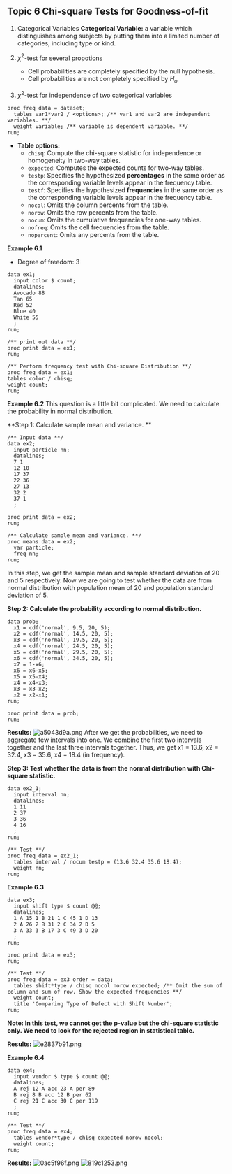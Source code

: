 ## Topic 6 Chi-square Tests for Goodness-of-fit
1. Categorical Variables
   **Categorical Variable:** a variable which distinguishes among subjects by putting them into a limited number of categories, including type or kind.
   

2. $\chi^2$-test for several propotions
   * Cell probabilities are completely specified by the null hypothesis.
   * Cell probabilities are not completely specified by $H_o$


3. $\chi^2$-test for independence of two categorical variables


   
```sas
proc freq data = dataset;
  tables var1*var2 / <options>; /** var1 and var2 are independent variables. **/
  weight variable; /** variable is dependent variable. **/
run;
```
* **Table options:**
  * `chisq`: Compute the chi-square statistic for independence or homogeneity in two-way tables.
  * `expected`: Computes the expected counts for two-way tables.
  * `testp`: Specifies the hypothesized **percentages** in the same order as the corresponding variable levels appear in the frequency table.
  * `testf`: Specifies the hypothesized **frequencies** in the same order as the corresponding variable levels appear in the frequency table.
  * `nocol`: Omits the column percents from the table.
  * `norow`: Omits the row percents from the table.
  * `nocum`: Omits the cumulative frequencies for one-way tables.
  * `nofreq`: Omits the cell frequencies from the table.
  * `nopercent`: Omits any percents from the table.

**Example 6.1**
* Degree of freedom: 3
```sas
data ex1;
  input color $ count;
  datalines;
  Avocado 88
  Tan 65
  Red 52
  Blue 40
  White 55
  ;
run;

/** print out data **/
proc print data = ex1;
run;

/** Perform frequency test with Chi-square Distribution **/
proc freq data = ex1;
tables color / chisq;
weight count;
run;
```

**Example 6.2**
This question is a little bit complicated. We need to calculate the probability in normal distribution.

**Step 1: Calculate sample mean and variance. **
```sas
/** Input data **/
data ex2;
  input particle nn;
  datalines;
  7 1
  12 10
  17 37
  22 36
  27 13
  32 2
  37 1
  ;

proc print data = ex2;
run;

/** Calculate sample mean and variance. **/
proc means data = ex2;
  var particle;
  freq nn;
run;
```
In this step, we get the sample mean and sample standard deviation of 20 and 5 respectively. Now we are going to test whether the data are from normal distribution with population mean of 20 and population standard deviation of 5.

**Step 2: Calculate the probability according to normal distribution.**
```sas
data prob;
  x1 = cdf('normal', 9.5, 20, 5);
  x2 = cdf('normal', 14.5, 20, 5);
  x3 = cdf('normal', 19.5, 20, 5);
  x4 = cdf('normal', 24.5, 20, 5);
  x5 = cdf('normal', 29.5, 20, 5);
  x6 = cdf('normal', 34.5, 20, 5);
  x7 = 1-x6;
  x6 = x6-x5;
  x5 = x5-x4;
  x4 = x4-x3;
  x3 = x3-x2;
  x2 = x2-x1;
run;

proc print data = prob;
run;
```
**Results:**
![a5043d9a.png](attachments\a5043d9a.png)
After we get the probabilities, we need to aggregate few intervals into one. We combine the first two intervals together and the last three intervals together. Thus, we get x1 = 13.6, x2 = 32.4, x3 = 35.6, x4 = 18.4 (in frequency).

**Step 3: Test whether the data is from the normal distribution with Chi-square statistic.**
```sas
data ex2_1;
  input interval nn;
  datalines;
  1 11
  2 37
  3 36
  4 16
  ;
run;

/** Test **/
proc freq data = ex2_1;
  tables interval / nocum testp = (13.6 32.4 35.6 18.4);
  weight nn;
run;
```

**Example 6.3**
```sas
data ex3;
  input shift type $ count @@;
  datalines;
  1 A 15 1 B 21 1 C 45 1 D 13
  2 A 26 2 B 31 2 C 34 2 D 5
  3 A 33 3 B 17 3 C 49 3 D 20
  ;
run;

proc print data = ex3;
run;

/** Test **/
proc freq data = ex3 order = data;
  tables shift*type / chisq nocol norow expected; /** Omit the sum of column and sum of row. Show the expected frequencies **/
  weight count;
  title 'Comparing Type of Defect with Shift Number';
run;
```
**Note: In this test, we cannot get the p-value but the chi-square statistic only. We need to look for the rejected region in statistical table.** 

**Results:**
![e2837b91.png](attachments\e2837b91.png)

**Example 6.4**
```sas
data ex4;
  input vendor $ type $ count @@;
  datalines;
  A rej 12 A acc 23 A per 89
  B rej 8 B acc 12 B per 62
  C rej 21 C acc 30 C per 119
  ;
run;

/** Test **/
proc freq data = ex4;
  tables vendor*type / chisq expected norow nocol;
  weight count;
run;
```
**Results:**
![0ac5f96f.png](attachments\0ac5f96f.png)
![819c1253.png](attachments\819c1253.png)